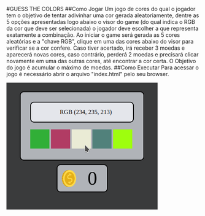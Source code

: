 #GUESS THE COLORS
##Como Jogar
Um jogo de cores do qual o jogador tem o objetivo de tentar adivinhar uma cor gerada aleatoriamente, dentre as 5 opções apresentadas logo abaixo o visor do game (do qual indica o RGB da cor que deve ser selecionada) o jogador deve escolher a que representa exatamente a combinação.
Ao iniciar o game será gerada as 5 cores aleatórias e a "chave RGB", clique em uma das cores abaixo do visor para verificar se a cor confere. Caso tiver acertado, irá receber 3 moedas e aparecerá novas cores, caso contrário, perderá 2 moedas e precisará clicar novamente em uma das outras cores, até encontrar a cor certa. O Objetivo do jogo é acumular o máximo de moedas.
##Como Executar
Para acessar o jogo é necessário abrir o arquivo "index.html" pelo seu browser.

<img src="./src/screenshot.png">